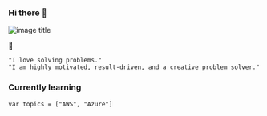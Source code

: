 ### Hi there 👋
![image title](https://rushter.com/counter.svg)

:space_invader:
```
"I love solving problems."
"I am highly motivated, result-driven, and a creative problem solver."
```
### Currently learning

```
var topics = ["AWS", "Azure"]
```






